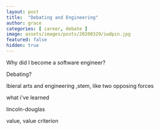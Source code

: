 ```yaml
---
layout: post
title:  "Debating and Engineering"
author: grace
categories: [ career, debate ]
image: assets/images/posts/20200329/iwdpin.jpg
featured: false
hidden: true
---
```


Why did I become a software engineer?

Debating?

lbieral arts and engineering ,stem, like two opposing forces

what i've learned

lincoln-douglas

value, value criterion
